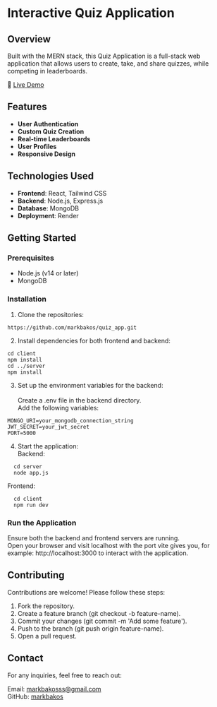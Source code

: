 # Interactive Quiz Application

## Overview

Built with the MERN stack, this Quiz Application is a full-stack web application that allows users to create, take, and share quizzes, while competing in leaderboards. 

🔗 [Live Demo](https://quizapp-dhav.onrender.com/)
## Features

- **User Authentication**
- **Custom Quiz Creation**
- **Real-time Leaderboards**
- **User Profiles**
- **Responsive Design**

## Technologies Used

- **Frontend**: React, Tailwind CSS
- **Backend**: Node.js, Express.js
- **Database**: MongoDB
- **Deployment**: Render

## Getting Started

### Prerequisites

- Node.js (v14 or later)
- MongoDB

### Installation

1. Clone the repositories:
```
https://github.com/markbakos/quiz_app.git
```

2. Install dependencies for both frontend and backend:
```
cd client  
npm install  
cd ../server  
npm install
```

3. Set up the environment variables for the backend:<br>
<br>Create a .env file in the backend directory.<br>
Add the following variables:
```
MONGO_URI=your_mongodb_connection_string
JWT_SECRET=your_jwt_secret
PORT=5000 
```

4. Start the application:<br> Backend:
```
  cd server
  node app.js
```
Frontend:
```
  cd client
  npm run dev
```

### Run the Application

Ensure both the backend and frontend servers are running. <br>
Open your browser and visit localhost with the port vite gives you, for example: http://localhost:3000 to interact with the application.


## Contributing
Contributions are welcome! Please follow these steps:

1. Fork the repository.
2. Create a feature branch (git checkout -b feature-name).
3. Commit your changes (git commit -m 'Add some feature').
4. Push to the branch (git push origin feature-name).
5. Open a pull request.

## Contact
For any inquiries, feel free to reach out:

Email: [markbakosss@gmail.com](mailto:markbakosss@gmail.com) <br>
GitHub: [markbakos](https://github.com/markbakos)
